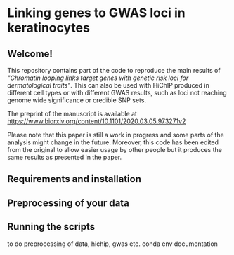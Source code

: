 # Linking genes to GWAS loci in keratinocytes

## Welcome!
This repository contains part of the code to reproduce the main results of *"Chromatin looping links target genes with genetic risk loci for dermatological traits"*.
This can also be used with HiChIP produced in different cell types or with different GWAS results, such as loci not reaching genome wide significance or credible SNP sets.

The preprint of the manuscript is available at https://www.biorxiv.org/content/10.1101/2020.03.05.973271v2

Please note that this paper is still a work in progress and some parts of the analysis might change in the future.
Moreover, this code has been edited from the original to allow easier usage by other people but it produces the same results as presented in the paper.

## Requirements and installation



## Preprocessing of your data



## Running the scripts


to do
preprocessing of data, hichip, gwas etc.
conda env
documentation
